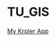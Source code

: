 # TU_GIS

[My Krpler App](https://kepler.gl/demo?mapUrl=https://raw.githubusercontent.com/Chanipa-chai/TU_GIS/refs/heads/main/kepler.gl.json)